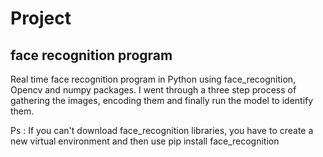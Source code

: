 # Project
## face recognition program
Real time face recognition program in Python using face_recognition, Opencv and numpy packages. I went through a three step process of gathering the images, encoding them and finally run the model to identify them.

Ps : If you can't download face_recognition libraries, you have to create a new virtual environment and then use pip install face_recognition
